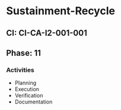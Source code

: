 # Sustainment-Recycle

## CI: CI-CA-I2-001-001
## Phase: 11

### Activities
- Planning
- Execution
- Verification
- Documentation
